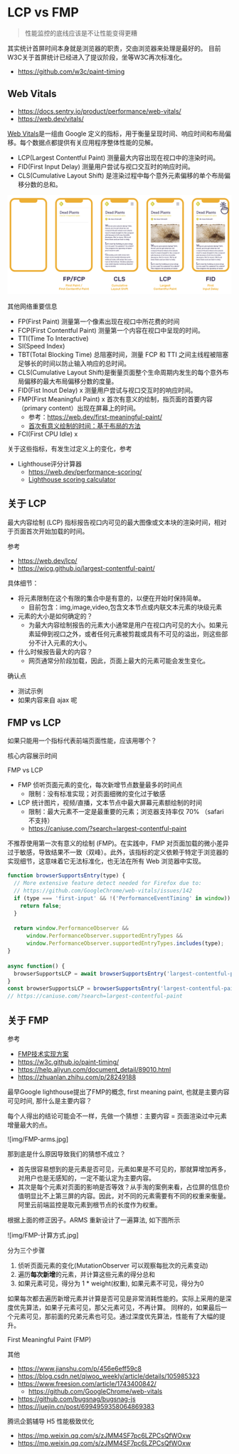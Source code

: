 # LCP vs FMP

> 性能监控的底线应该是不让性能变得更糟

其实统计首屏时间本身就是浏览器的职责，交由浏览器来处理是最好的。 目前W3C关于首屏统计已经进入了提议阶段，坐等W3C再次标准化。

- https://github.com/w3c/paint-timing

## Web Vitals

- https://docs.sentry.io/product/performance/web-vitals/
- https://web.dev/vitals/

[Web Vitals](https://web.dev/vitals/)是一组由 Google 定义的指标，用于衡量呈现时间、响应时间和布局偏移。每个数据点都提供有关应用程序整体性能的见解。

- LCP(Largest Contentful Paint)   测量最大内容出现在视口中的渲染时间。
- FID(First Input Delay)          测量用户尝试与视口交互时的响应时间。
- CLS(Cumulative Layout Shift)    是渲染过程中每个意外元素偏移的单个布局偏移分数的总和。

![一张图介绍以上概念](img/diagram-transaction-vitals.png)

其他网络重要信息

- FP(First Paint)             测量第一个像素出现在视口中所花费的时间
- FCP(First Contentful Paint) 测量第一个内容在视口中呈现的时间。
- TTI(Time To Interactive)
- SI(Speed Index)
- TBT(Total Blocking Time)    总阻塞时间，测量 FCP 和 TTI 之间主线程被阻塞足够长的时间以防止输入响应的总时间。
- CLS(Cumulative Layout Shift)是衡量页面整个生命周期内发生的每个意外布局偏移的最大布局偏移分数的度量。
- FID(Fist Inout Delay)       x 测量用户尝试与视口交互时的响应时间。
- FMP(First Meaningful Paint) x 首次有意义的绘制，指页面的首要内容（primary content）出现在屏幕上的时间。
  - 参考：https://web.dev/first-meaningful-paint/
  - [首次有意义绘制的时间：基于布局的方法](https://docs.google.com/document/d/1BR94tJdZLsin5poeet0XoTW60M0SjvOJQttKT-JK8HI/view)
- FCI(First CPU Idle)         x

关于这些指标，有发生过定义上的变化，参考

- Lighthouse评分计算器
  - https://web.dev/performance-scoring/
  - [Lighthouse scoring calculator](https://googlechrome.github.io/lighthouse/scorecalc/)

## 关于 LCP

最大内容绘制 (LCP) 指标报告视口内可见的最大图像或文本块的渲染时间，相对于页面首次开始加载的时间。

参考

- https://web.dev/lcp/
- https://wicg.github.io/largest-contentful-paint/

具体细节：

- 将元素限制在这个有限的集合中是有意的，以便在开始时保持简单。
  - 目前包含：img,image,video,包含文本节点或内联文本元素的块级元素
- 元素的大小是如何确定的？
  - 为最大内容绘制报告的元素大小通常是用户在视口内可见的大小。如果元素延伸到视口之外，或者任何元素被剪裁或具有不可见的溢出，则这些部分不计入元素的大小。
- 什么时候报告最大的内容？
  - 网页通常分阶段加载，因此，页面上最大的元素可能会发生变化。

确认点

- 测试示例
- 如果内容来自 ajax 呢

## FMP vs LCP

如果只能用一个指标代表前端页面性能，应该用哪个？

核心内容展示时间

FMP vs LCP

- FMP 侦听页面元素的变化，每次新增节点数量最多的时间点
  - 限制：没有标准实现；对页面细微的变化过于敏感
- LCP 统计图片，视频/直播，文本节点中最大屏幕元素额绘制的时间
  - 限制：最大元素不一定是最重要的元素；浏览器支持率仅 70% （safari 不支持）
  - https://caniuse.com/?search=largest-contentful-paint

不推荐使用第一次有意义的绘制 (FMP)。在实践中，FMP 对页面加载的微小差异过于敏感，导致结果不一致（双峰）。此外，该指标的定义依赖于特定于浏览器的实现细节，这意味着它无法标准化，也无法在所有 Web 浏览器中实现。

```js
function browserSupportsEntry(type) {
  // More extensive feature detect needed for Firefox due to:
  // https://github.com/GoogleChrome/web-vitals/issues/142
  if (type === 'first-input' && !('PerformanceEventTiming' in window)) {
    return false;
  }

  return window.PerformanceObserver &&
      window.PerformanceObserver.supportedEntryTypes &&
      window.PerformanceObserver.supportedEntryTypes.includes(type);
}

async function() {
  browserSupportsLCP = await browserSupportsEntry('largest-contentful-paint');
}
const browserSupportsLCP = browserSupportsEntry('largest-contentful-paint');
// https://caniuse.com/?search=largest-contentful-paint
```

## 关于 FMP

参考

- [FMP技术实现方案](https://zhuanlan.zhihu.com/p/44933789)
- https://w3c.github.io/paint-timing/
- https://help.aliyun.com/document_detail/89010.html
- https://zhuanlan.zhihu.com/p/28249188

最早Google lighthouse提出了FMP的概念, first meaning paint, 也就是主要内容可见时间, 那什么是主要内容？

每个人得出的结论可能会不一样，先做一个猜想：主要内容 = 页面渲染过中元素增量最大的点。

![img/FMP-arms.jpg]

那到底是什么原因导致我们的猜想不成立？

- 首先很容易想到的是元素是否可见，元素如果是不可见的，那就算增加再多，对用户也是无感知的，一定不能认定为主要内容。
- 其次是每个元素对页面的影响是否等效？从手淘的案例来看，占位屏的信息价值明显比不上第三屏的内容。因此，对不同的元素需要有不同的权重来衡量。阿里云前端监控是取元素到根节点的长度作为权重。

根据上面的修正因子。ARMS 重新设计了一遍算法, 如下图所示

![img/FMP-计算方式.jpg]

分为三个步骤

1. 侦听页面元素的变化(MutationObserver 可以观察每批次的元素变动)
2. 遍历**每次新增**的元素，并计算这些元素的得分总和
3. 如果元素可见，得分为 1 * weight(权重), 如果元素不可见，得分为0

如果每次都去遍历新增元素并计算是否可见是非常消耗性能的。实际上采用的是深度优先算法，如果子元素可见，那父元素可见，不再计算。 同样的，如果最后一个元素可见，那前面的兄弟元素也可见。通过深度优先算法，性能有了大幅的提升。

First Meaningful Paint (FMP)

其他

- https://www.jianshu.com/p/456e6eff59c8
- https://blog.csdn.net/qiwoo_weekly/article/details/105985323
- https://www.freesion.com/article/1743400842/
  - https://github.com/GoogleChrome/web-vitals
- https://github.com/bugsnag/bugsnag-js
- https://juejin.cn/post/6994959358064869383

腾讯企鹅辅导 H5 性能极致优化

- https://mp.weixin.qq.com/s/zJMM4SF7pc6LZPCsQfWOxw
- https://mp.weixin.qq.com/s/zJMM4SF7pc6LZPCsQfWOxw
